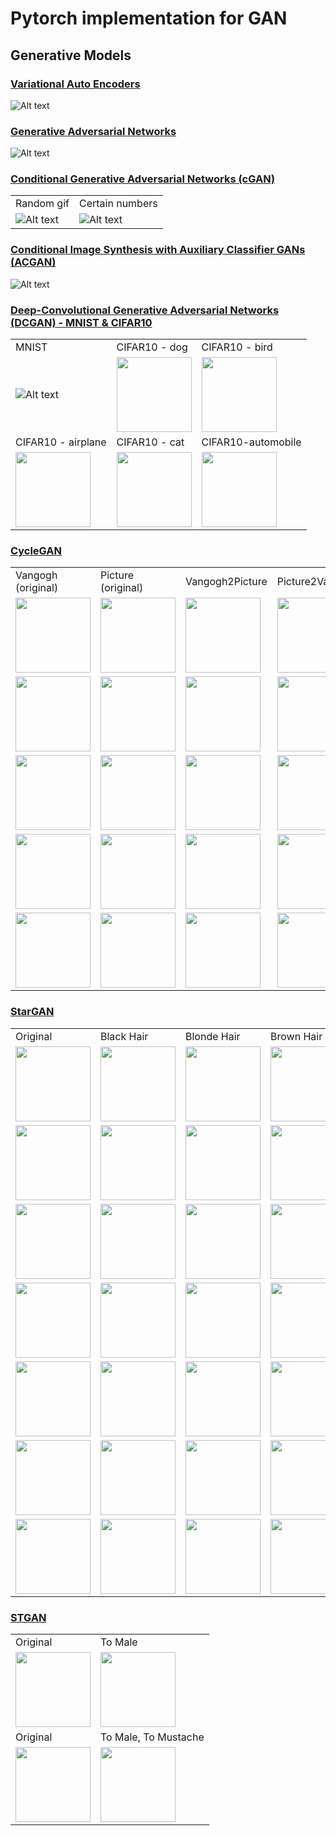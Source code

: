 Pytorch implementation for GAN
===================================================


## Generative Models

### [Variational Auto Encoders](https://github.com/leebebeto/pytorch-implementation/blob/master/GAN/VAE/main.py)

![Alt text](https://github.com/leebebeto/pytorch-implementation/blob/master/GAN/VAE/result.gif)

### [Generative Adversarial Networks](https://github.com/leebebeto/pytorch-implementation/blob/master/GAN/GAN/main.py)

![Alt text](https://github.com/leebebeto/pytorch-implementation/blob/master/GAN/GAN/result.gif)


### [Conditional Generative Adversarial Networks (cGAN)](https://github.com/leebebeto/pytorch-implementation/blob/master/GAN/CGAN/main.py)

|   |   |
|---|---|
| Random gif | Certain numbers | 
| ![Alt text](https://github.com/leebebeto/pytorch-implementation/blob/master/GAN/CGAN/result.gif) |  ![Alt text](https://github.com/leebebeto/pytorch-implementation/blob/master/GAN/CGAN/final-test-image.png) |


### [Conditional Image Synthesis with Auxiliary Classifier GANs (ACGAN)](https://github.com/leebebeto/pytorch-implementation/blob/master/GAN/ACGAN/main.py)

![Alt text](https://github.com/leebebeto/pytorch-implementation/blob/master/GAN/ACGAN/result.gif) 



<!-- Condition: giving certain numbers as conditions -->



### [Deep-Convolutional Generative Adversarial Networks (DCGAN) - MNIST & CIFAR10](https://github.com/leebebeto/pytorch-implementation/blob/master/GAN/DCGAN/main_cifar.py)

|   |   |   |
|---|---|---|
|  MNIST  |  CIFAR10 - dog  |  CIFAR10 - bird  |
| ![Alt text](https://github.com/leebebeto/pytorch-implementation/blob/master/GAN/DCGAN/result.gif) |  <img src="https://github.com/leebebeto/pytorch-implementation/blob/master/GAN/DCGAN/dog.png" width=120> |  <img src="https://github.com/leebebeto/pytorch-implementation/blob/master/GAN/DCGAN/bird.png" width=120> | 
| CIFAR10 - airplane  |  CIFAR10 - cat  | CIFAR10-automobile  | 
|<img src="https://github.com/leebebeto/pytorch-implementation/blob/master/GAN/DCGAN/airplane.png" width=120> | <img src="https://github.com/leebebeto/pytorch-implementation/blob/master/GAN/DCGAN/cat.png" width=120> | <img src="https://github.com/leebebeto/pytorch-implementation/blob/master/GAN/DCGAN/automobile.png" width=120> |


### [CycleGAN](https://github.com/leebebeto/pytorch-implementation/blob/master/GAN/CycleGAN/main.py)

|   |   |   |   | 
|---|---|---|---|
|  Vangogh (original)  |  Picture (original)  |  Vangogh2Picture  |  Picture2Vangogh  | 
|  <img src="https://github.com/leebebeto/pytorch-implementation/blob/master/GAN/CycleGAN/assets/van_1.png" width=120> |  <img src="https://github.com/leebebeto/pytorch-implementation/blob/master/GAN/CycleGAN/assets/pic_1.png" width=120> |  <img src="https://github.com/leebebeto/pytorch-implementation/blob/master/GAN/CycleGAN/assets/van2pic_1.png" width=120> | <img src="https://github.com/leebebeto/pytorch-implementation/blob/master/GAN/CycleGAN/assets/pic2van_1.png" width=120>|
|<img src="https://github.com/leebebeto/pytorch-implementation/blob/master/GAN/CycleGAN/assets/van_4.png" width=120> |  <img src="https://github.com/leebebeto/pytorch-implementation/blob/master/GAN/CycleGAN/assets/pic_4.png" width=120> |  <img src="https://github.com/leebebeto/pytorch-implementation/blob/master/GAN/CycleGAN/assets/van2pic_4.png" width=120> | <img src="https://github.com/leebebeto/pytorch-implementation/blob/master/GAN/CycleGAN/assets/pic2van_4.png" width=120> |
|<img src="https://github.com/leebebeto/pytorch-implementation/blob/master/GAN/CycleGAN/assets/van_5.png" width=120> |  <img src="https://github.com/leebebeto/pytorch-implementation/blob/master/GAN/CycleGAN/assets/pic_5.png" width=120> |  <img src="https://github.com/leebebeto/pytorch-implementation/blob/master/GAN/CycleGAN/assets/van2pic_5.png" width=120> | <img src="https://github.com/leebebeto/pytorch-implementation/blob/master/GAN/CycleGAN/assets/pic2van_5.png" width=120> |
|<img src="https://github.com/leebebeto/pytorch-implementation/blob/master/GAN/CycleGAN/assets/van_6.png" width=120> |  <img src="https://github.com/leebebeto/pytorch-implementation/blob/master/GAN/CycleGAN/assets/pic_6.png" width=120> |  <img src="https://github.com/leebebeto/pytorch-implementation/blob/master/GAN/CycleGAN/assets/van2pic_6.png" width=120> | <img src="https://github.com/leebebeto/pytorch-implementation/blob/master/GAN/CycleGAN/assets/pic2van_6.png" width=120> |
|<img src="https://github.com/leebebeto/pytorch-implementation/blob/master/GAN/CycleGAN/assets/van_7.png" width=120> |  <img src="https://github.com/leebebeto/pytorch-implementation/blob/master/GAN/CycleGAN/assets/pic_7.png" width=120> |  <img src="https://github.com/leebebeto/pytorch-implementation/blob/master/GAN/CycleGAN/assets/van2pic_7.png" width=120> | <img src="https://github.com/leebebeto/pytorch-implementation/blob/master/GAN/CycleGAN/assets/pic2van_7.png" width=120> |

### [StarGAN](https://github.com/leebebeto/pytorch-implementation/blob/master/GAN/StarGAN/main.py)

|   |   |   |   |   |   | 
|---|---|---|---|---|---|
|  Original  |  Black Hair  |  Blonde Hair  |  Brown Hair  |  Male  |  Young  |   
|  <img src="https://github.com/leebebeto/pytorch-implementation/blob/master/GAN/StarGAN/assets/1_original.png" width=120> |  <img src="https://github.com/leebebeto/pytorch-implementation/blob/master/GAN/StarGAN/assets/1_black.png" width=120> | <img src="https://github.com/leebebeto/pytorch-implementation/blob/master/GAN/StarGAN/assets/1_blonde.png" width=120>| <img src="https://github.com/leebebeto/pytorch-implementation/blob/master/GAN/StarGAN/assets/1_brown.png" width=120>| <img src="https://github.com/leebebeto/pytorch-implementation/blob/master/GAN/StarGAN/assets/1_male.png" width=120>|  <img src="https://github.com/leebebeto/pytorch-implementation/blob/master/GAN/StarGAN/assets/1_young.png" width=120>|  
|  <img src="https://github.com/leebebeto/pytorch-implementation/blob/master/GAN/StarGAN/assets/2_original.png" width=120> |  <img src="https://github.com/leebebeto/pytorch-implementation/blob/master/GAN/StarGAN/assets/2_black.png" width=120> | <img src="https://github.com/leebebeto/pytorch-implementation/blob/master/GAN/StarGAN/assets/2_blonde.png" width=120>| <img src="https://github.com/leebebeto/pytorch-implementation/blob/master/GAN/StarGAN/assets/2_brown.png" width=120>| <img src="https://github.com/leebebeto/pytorch-implementation/blob/master/GAN/StarGAN/assets/2_male.png" width=120>|  <img src="https://github.com/leebebeto/pytorch-implementation/blob/master/GAN/StarGAN/assets/2_young.png" width=120>|  
|  <img src="https://github.com/leebebeto/pytorch-implementation/blob/master/GAN/StarGAN/assets/3_original.png" width=120> |  <img src="https://github.com/leebebeto/pytorch-implementation/blob/master/GAN/StarGAN/assets/3_black.png" width=120> | <img src="https://github.com/leebebeto/pytorch-implementation/blob/master/GAN/StarGAN/assets/3_blonde.png" width=120>| <img src="https://github.com/leebebeto/pytorch-implementation/blob/master/GAN/StarGAN/assets/3_brown.png" width=120>| <img src="https://github.com/leebebeto/pytorch-implementation/blob/master/GAN/StarGAN/assets/3_male.png" width=120>|  <img src="https://github.com/leebebeto/pytorch-implementation/blob/master/GAN/StarGAN/assets/3_young.png" width=120>|  
|  <img src="https://github.com/leebebeto/pytorch-implementation/blob/master/GAN/StarGAN/assets/4_original.png" width=120> |  <img src="https://github.com/leebebeto/pytorch-implementation/blob/master/GAN/StarGAN/assets/4_black.png" width=120> | <img src="https://github.com/leebebeto/pytorch-implementation/blob/master/GAN/StarGAN/assets/4_blonde.png" width=120>| <img src="https://github.com/leebebeto/pytorch-implementation/blob/master/GAN/StarGAN/assets/4_brown.png" width=120>| <img src="https://github.com/leebebeto/pytorch-implementation/blob/master/GAN/StarGAN/assets/4_male.png" width=120>|  <img src="https://github.com/leebebeto/pytorch-implementation/blob/master/GAN/StarGAN/assets/4_young.png" width=120>|  
|  <img src="https://github.com/leebebeto/pytorch-implementation/blob/master/GAN/StarGAN/assets/5_original.png" width=120> |  <img src="https://github.com/leebebeto/pytorch-implementation/blob/master/GAN/StarGAN/assets/5_black.png" width=120> | <img src="https://github.com/leebebeto/pytorch-implementation/blob/master/GAN/StarGAN/assets/5_blonde.png" width=120>| <img src="https://github.com/leebebeto/pytorch-implementation/blob/master/GAN/StarGAN/assets/5_brown.png" width=120>| <img src="https://github.com/leebebeto/pytorch-implementation/blob/master/GAN/StarGAN/assets/5_male.png" width=120>|  <img src="https://github.com/leebebeto/pytorch-implementation/blob/master/GAN/StarGAN/assets/5_young.png" width=120>|  
|  <img src="https://github.com/leebebeto/pytorch-implementation/blob/master/GAN/StarGAN/assets/6_original.png" width=120> |  <img src="https://github.com/leebebeto/pytorch-implementation/blob/master/GAN/StarGAN/assets/6_black.png" width=120> | <img src="https://github.com/leebebeto/pytorch-implementation/blob/master/GAN/StarGAN/assets/6_blonde.png" width=120>| <img src="https://github.com/leebebeto/pytorch-implementation/blob/master/GAN/StarGAN/assets/6_brown.png" width=120>| <img src="https://github.com/leebebeto/pytorch-implementation/blob/master/GAN/StarGAN/assets/6_male.png" width=120>|  <img src="https://github.com/leebebeto/pytorch-implementation/blob/master/GAN/StarGAN/assets/6_young.png" width=120>|  
|  <img src="https://github.com/leebebeto/pytorch-implementation/blob/master/GAN/StarGAN/assets/7_original.png" width=120> |  <img src="https://github.com/leebebeto/pytorch-implementation/blob/master/GAN/StarGAN/assets/7_black.png" width=120> | <img src="https://github.com/leebebeto/pytorch-implementation/blob/master/GAN/StarGAN/assets/7_blonde.png" width=120>| <img src="https://github.com/leebebeto/pytorch-implementation/blob/master/GAN/StarGAN/assets/7_brown.png" width=120>| <img src="https://github.com/leebebeto/pytorch-implementation/blob/master/GAN/StarGAN/assets/7_male.png" width=120>|  <img src="https://github.com/leebebeto/pytorch-implementation/blob/master/GAN/StarGAN/assets/7_young.png" width=120>|  


### [STGAN](https://github.com/leebebeto/pytorch-implementation/blob/master/GAN/STGAN/main.py)

|   |   |
|---|---|
|  Original  |  To Male  |
|  <img src="https://github.com/leebebeto/pytorch-implementation/blob/master/GAN/STGAN/assets/1_original.png" width=120> |  <img src="https://github.com/leebebeto/pytorch-implementation/blob/master/GAN/STGAN/assets/1_male.png" width=120> | 
|  Original  |  To Male, To Mustache  |
|  <img src="https://github.com/leebebeto/pytorch-implementation/blob/master/GAN/STGAN/assets/2_original.png" width=120> |  <img src="https://github.com/leebebeto/pytorch-implementation/blob/master/GAN/STGAN/assets/2_male_must.png" width=120> | 
